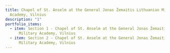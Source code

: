 ```yaml
---
title: Chapel of St. Anselm at the General Jonas Žemaitis Lithuanian Military
  Academy, Vilnius
description: "1"
portfolio_items:
  - item: Section 1 - Chapel of St. Anselm at the General Jonas Žemaitis Lithuanian
      Military Academy, Vilnius
  - item: Section 2 - Chapel of St. Anselm at the General Jonas Žemaitis Lithuanian
      Military Academy, Vilnius
---
```

